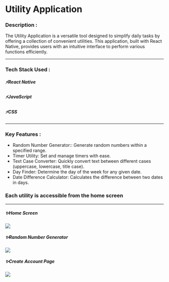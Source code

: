 
 <h1>Utility Application</h1>

 <h3>Description :</h3>
 The Utility Application is a versatile tool designed to simplify daily tasks by offering a collection of convenient utilities. This application, built with React Native, provides users with an intuitive
 interface to perform various functions efficiently.
 
 ---

<h3>Tech Stack Used :</h3>
<h5>⚡React Native</h5>
<h5>⚡JavaScript</h5>
<h5>⚡CSS</h5>

---

<h3> Key Features :</h3>

- Random Number Generator:: Generate random numbers within a specified range.
- Timer Utility: Set and manage timers with ease.
- Text Case Converter: Quickly convert text between different cases (uppercase, lowercase, title case).
- Day Finder: Determine the day of the week for any given date.
- Date Difference Calculator: Calculates the difference between two dates in days.

<h3> Each utility is accessible from the home screen </h3>

---

<!-- <h3>Some Glimps of Project :</h3>
![Screenshot (3)](https://user-images.githubusercontent.com/107463246/221780846-9a63f4ec-f701-42a6-9e71-93530e872fa4.png)
![Screenshot (4)](https://user-images.githubusercontent.com/107463246/221781157-17d9e377-17fc-4bf5-91f1-1377a0c70d0c.png)
![Screenshot (5)](https://user-images.githubusercontent.com/107463246/221781360-d81e8e96-fab7-4625-9266-d34ce2e6702a.png)
![Screenshot (6)](https://user-images.githubusercontent.com/107463246/221781487-16dc7bc5-21e3-4632-bc7f-0d381c7fa2d7.png)
![Screenshot (7)](https://user-images.githubusercontent.com/107463246/221781602-a54ed382-4dc1-47f0-a51f-1129d9eca66d.png)
![WhatsApp Image 2024-06-29 at 14 02 57_afaa19a2](https://github.com/rajeshranjan22/Stan/assets/107463246/9bca4a00-d948-4f3e-9c24-f6f133885c69)


-->

<h5>✨Home Screen</h5>
<img src="![WhatsApp Image 2024-06-29 at 14 02 57_d36292aa](https://github.com/rajeshranjan22/Stan/assets/107463246/2dc5edf4-5d2e-42f6-969a-635c7b0f4a28)"/>

<h5>✨Random Number Generator</h5>
<img src="![WhatsApp Image 2024-06-29 at 14 02 47_3dbaa088](https://github.com/rajeshranjan22/Stan/assets/107463246/6d6be6d1-9e5f-4317-a7dd-4094ffbf8e09)"/>

<h5>✨Create Account Page</h5>
<img src="https://user-images.githubusercontent.com/107463246/221794999-74a55c0d-720c-41ae-9ac4-97c1e685c944.png"/>


